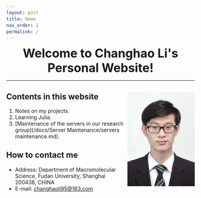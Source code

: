```yaml
---
layout: post
title: Home
nav_order: 1
permalink: /
---
```


<center><font size=6><b>Welcome to Changhao Li's Personal Website!</b></font></center>

---

## Contents in this website <img align="right" src="/Figures/My Photo.JPG" style="zoom: 33%;" />

1. Notes on my projects.
2. Learning Julia.
3. [Maintenance of the servers in our research group](/docs/Server Maintenance/servers maintenance.md).

## How to contact me

- Address: Department of Macromolecular Science,
           Fudan University, Shanghai 200438, CHINA
- E-mail: changhaoli95@163.com
